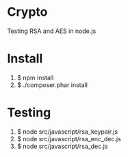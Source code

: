 Crypto
======

Testing RSA and AES in node.js

Install
=======
1. $ npm install
2. $ ./composer.phar install

Testing
=======
1. $ node src/javascript/rsa_keypair.js 
2. $ node src/javascript/rsa_enc_dec.js
3. $ node src/javascript/rsa_dec.js 
